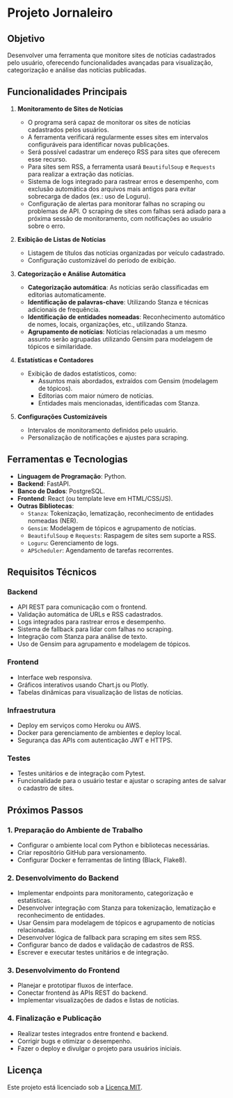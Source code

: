 # Projeto Jornaleiro

## Objetivo
Desenvolver uma ferramenta que monitore sites de notícias cadastrados pelo usuário, oferecendo funcionalidades avançadas para visualização, categorização e análise das notícias publicadas.

## Funcionalidades Principais

1. **Monitoramento de Sites de Notícias**
   - O programa será capaz de monitorar os sites de notícias cadastrados pelos usuários.
   - A ferramenta verificará regularmente esses sites em intervalos configuráveis para identificar novas publicações.
   - Será possível cadastrar um endereço RSS para sites que oferecem esse recurso.
   - Para sites sem RSS, a ferramenta usará `BeautifulSoup` e `Requests` para realizar a extração das notícias.
   - Sistema de logs integrado para rastrear erros e desempenho, com exclusão automática dos arquivos mais antigos para evitar sobrecarga de dados (ex.: uso de Loguru).
   - Configuração de alertas para monitorar falhas no scraping ou problemas de API. O scraping de sites com falhas será adiado para a próxima sessão de monitoramento, com notificações ao usuário sobre o erro.

2. **Exibição de Listas de Notícias**
   - Listagem de títulos das notícias organizadas por veículo cadastrado.
   - Configuração customizável do período de exibição.

3. **Categorização e Análise Automática**
   - **Categorização automática**: As notícias serão classificadas em editorias automaticamente.
   - **Identificação de palavras-chave**: Utilizando Stanza e técnicas adicionais de frequência.
   - **Identificação de entidades nomeadas**: Reconhecimento automático de nomes, locais, organizações, etc., utilizando Stanza.
   - **Agrupamento de notícias**: Notícias relacionadas a um mesmo assunto serão agrupadas utilizando Gensim para modelagem de tópicos e similaridade.

4. **Estatísticas e Contadores**
   - Exibição de dados estatísticos, como:
     - Assuntos mais abordados, extraídos com Gensim (modelagem de tópicos).
     - Editorias com maior número de notícias.
     - Entidades mais mencionadas, identificadas com Stanza.

5. **Configurações Customizáveis**
   - Intervalos de monitoramento definidos pelo usuário.
   - Personalização de notificações e ajustes para scraping.

## Ferramentas e Tecnologias

- **Linguagem de Programação**: Python.
- **Backend**: FastAPI.
- **Banco de Dados**: PostgreSQL.
- **Frontend**: React (ou template leve em HTML/CSS/JS).
- **Outras Bibliotecas**:
  - `Stanza`: Tokenização, lematização, reconhecimento de entidades nomeadas (NER).
  - `Gensim`: Modelagem de tópicos e agrupamento de notícias.
  - `BeautifulSoup` e `Requests`: Raspagem de sites sem suporte a RSS.
  - `Loguru`: Gerenciamento de logs.
  - `APScheduler`: Agendamento de tarefas recorrentes.

## Requisitos Técnicos

### Backend
- API REST para comunicação com o frontend.
- Validação automática de URLs e RSS cadastrados.
- Logs integrados para rastrear erros e desempenho.
- Sistema de fallback para lidar com falhas no scraping.
- Integração com Stanza para análise de texto.
- Uso de Gensim para agrupamento e modelagem de tópicos.

### Frontend
- Interface web responsiva.
- Gráficos interativos usando Chart.js ou Plotly.
- Tabelas dinâmicas para visualização de listas de notícias.

### Infraestrutura
- Deploy em serviços como Heroku ou AWS.
- Docker para gerenciamento de ambientes e deploy local.
- Segurança das APIs com autenticação JWT e HTTPS.

### Testes
- Testes unitários e de integração com Pytest.
- Funcionalidade para o usuário testar e ajustar o scraping antes de salvar o cadastro de sites.

## Próximos Passos

### 1. Preparação do Ambiente de Trabalho
- Configurar o ambiente local com Python e bibliotecas necessárias.
- Criar repositório GitHub para versionamento.
- Configurar Docker e ferramentas de linting (Black, Flake8).

### 2. Desenvolvimento do Backend
- Implementar endpoints para monitoramento, categorização e estatísticas.
- Desenvolver integração com Stanza para tokenização, lematização e reconhecimento de entidades.
- Usar Gensim para modelagem de tópicos e agrupamento de notícias relacionadas.
- Desenvolver lógica de fallback para scraping em sites sem RSS.
- Configurar banco de dados e validação de cadastros de RSS.
- Escrever e executar testes unitários e de integração.

### 3. Desenvolvimento do Frontend
- Planejar e prototipar fluxos de interface.
- Conectar frontend às APIs REST do backend.
- Implementar visualizações de dados e listas de notícias.

### 4. Finalização e Publicação
- Realizar testes integrados entre frontend e backend.
- Corrigir bugs e otimizar o desempenho.
- Fazer o deploy e divulgar o projeto para usuários iniciais.

## Licença
Este projeto está licenciado sob a [Licença MIT](LICENSE).
